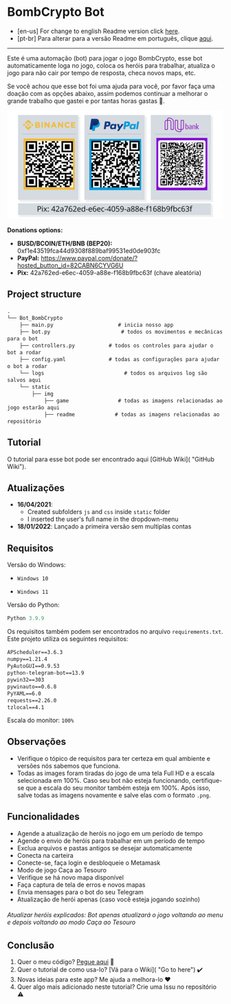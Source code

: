 # BombCrypto Bot

- [en-us] For change to english Readme version click [here](https://github.com/guimatheus92/Bot_BombCrypto/blob/main/README.md "here").
- [pt-br] Para alterar para a versão Readme em português, clique [aqui](https://github.com/guimatheus92/Bot_BombCrypto/blob/main/README.pt.md "aqui").

------------

Este é uma automação (bot) para jogar o jogo BombCrypto, esse bot automaticamente loga no jogo, coloca os heróis para trabalhar, atualiza o jogo para não cair por tempo de resposta, checa novos maps, etc.

Se você achou que esse bot foi uma ajuda para você, por favor faça uma doação com as opções abaixo, assim podemos continuar a melhorar o grande trabalho que gastei e por tantas horas gastas 🤯.

![Donation](https://github.com/guimatheus92/Bot_BombCrypto/blob/main/static/img/readme/qr_code.png)

**Donations options:**

- **BUSD/BCOIN/ETH/BNB (BEP20):** 0xf1e43519fca44d9308f889baf99531ed0de903fc
- **PayPal:** https://www.paypal.com/donate/?hosted_button_id=82CABN6CYVG6U
- **Pix:** 42a762ed-e6ec-4059-a88e-f168b9fbc63f (chave aleatória)

## Project structure
    .
    └── Bot_BombCrypto
        ├── main.py                     # inicia nosso app
        ├── bot.py                       # todos os movimentos e mecânicas para o bot
        ├── controllers.py           # todos os controles para ajudar o bot a rodar
        ├── config.yaml              # todas as configurações para ajudar o bot a rodar
        └── logs                          # todos os arquivos log são salvos aqui
        └── static
            ├── img
                ├── game                # todas as imagens relacionadas ao jogo estarão aqui
                ├── readme             # todas as imagens relacionadas ao repositório

## Tutorial

O tutorial para esse bot pode ser encontrado aqui [GitHub Wiki]( "GitHub Wiki").

## Atualizações

- **16/04/2021**:
	- Created subfolders `js` and `css` inside `static` folder
	- I inserted the user's full name in the dropdown-menu
- **18/01/2022**: Lançado a primeira versão sem multiplas contas

## Requisitos

Versão do Windows:
- `Windows 10`

- `Windows 11`

Versão do Python:
```python
Python 3.9.9
```

Os requisitos também podem ser encontrados no arquivo `requirements.txt`.
Este projeto utiliza os seguintes requisitos:

    APScheduler==3.6.3
    numpy==1.21.4
    PyAutoGUI==0.9.53
    python-telegram-bot==13.9
    pywin32==303
    pywinauto==0.6.8
    PyYAML==6.0
    requests==2.26.0
    tzlocal==4.1

Escala do monitor: `100%`

## Observações

- Verifique o tópico de requisitos para ter certeza em qual ambiente e versões nós sabemos que funciona.
- Todas as images foram tiradas do jogo de uma tela Full HD e a escala selecionada em 100%. Caso seu bot não esteja funcionando, certifique-se que a escala do seu monitor também esteja em 100%. Após isso, salve todas as imagens novamente e salve elas com o formato `.png`.

## Funcionalidades

- Agende a atualização de heróis no jogo em um período de tempo
- Agende o envio de heróis para trabalhar em um período de tempo
- Exclua arquivos e pastas antigos se desejar automaticamente
- Conecta na carteira
- Conecte-se, faça login e desbloqueie o Metamask
- Modo de jogo Caça ao Tesouro
- Verifique se há novo mapa disponível
- Faça captura de tela de erros e novos mapas
- Envia mensages para o bot do seu Telegram
- Atualização de herói apenas (caso você esteja jogando sozinho)

###### *Atualizar heróis explicados: Bot apenas atualizará o jogo voltando ao menu e depois voltando ao modo Caça ao Tesouro*

## Conclusão

1. Quer o meu código? [Pegue aqui](https://github.com/guimatheus92/Bot_BombCrypto "Grab it here") 📎
2. Quer o tutorial de como usa-lo? [Vá para o Wiki]( "Go to here") ✔️
3. Novas ideias para este app? Me ajuda a melhora-lo ❤️
4. Quer algo mais adicionado neste tutorial? Crie uma Issu no repositório ⚠️
